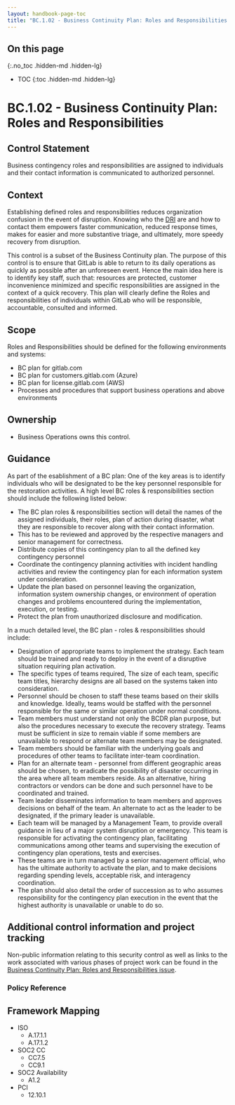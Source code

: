 ```yaml
---
layout: handbook-page-toc
title: "BC.1.02 - Business Continuity Plan: Roles and Responsibilities Control Guidance"
---
```

 
## On this page
{:.no_toc .hidden-md .hidden-lg}

- TOC
{:toc .hidden-md .hidden-lg}
 
# BC.1.02 - Business Continuity Plan: Roles and Responsibilities
 
## Control Statement
Business contingency roles and responsibilities are assigned to individuals and their contact information is communicated to authorized personnel.
 
## Context
Establishing defined roles and responsibilities reduces organization confusion in the event of disruption. Knowing who the [DRI](/handbook/people-group/directly-responsible-individuals/) are and how to contact them empowers faster communication, reduced response times, makes for easier and more substantive triage, and ultimately, more speedy recovery from disruption. 

This control is a subset of the Business Continuity plan. The purpose of this control is to ensure that GitLab is able to return to its daily operations as quickly as possible after an unforeseen event. Hence the main idea here is to identify key staff, such that: resources are protected, customer inconvenience minimized and specific responsibilities are assigned in the context of a quick recovery. This plan will clearly define the Roles and responsibilities of individuals within GitLab who will be responsible, accountable, consulted and informed.
 
## Scope
Roles and Responsibilities should be defined for the following environments and systems:
* BC plan for gitlab.com
* BC plan for customers.gitlab.com (Azure)
* BC plan for license.gitlab.com (AWS)
* Processes and procedures that support business operations and above environments


## Ownership
* Business Operations owns this control.

 
## Guidance
As part of the esablishment of a BC plan: One of the key areas is to identify individuals who will be designated to be the key personnel responsible for the restoration activities. A high level BC roles & responsibilities section should include the following listed below: 

* The BC plan roles & responsibilities section will detail the names of the assigned individuals, their roles, plan of action during disaster, what they are responsible to recover along with their contact information.
* This has to be reviewed and approved by the respective managers and senior management for correctness.
* Distribute copies of this contingency plan to all the defined key contingency personnel
* Coordinate the contingency planning activities with incident handling activities and review the contingency plan for each information system under consideration.
* Update the plan based on personnel leaving the organization, information system ownership changes, or environment of operation changes and problems encountered during the implementation, execution, or testing.
* Protect the plan from unauthorized disclosure and modification.

In a much detailed level, the BC plan - roles & responsibilities should include:

* Designation of appropriate teams to implement the strategy. Each team should be trained and ready to deploy in the event of a disruptive situation requiring plan activation.
* The specific types of teams required, The size of each team, specific team titles, hierarchy designs are all based on the systems taken into consideration.
* Personnel should be chosen to staff these teams based on their skills and knowledge. Ideally, teams would be staffed with the personnel responsible for the same or similar operation under normal conditions.
* Team members must understand not only the BCDR plan purpose, but also the procedures necessary to execute the recovery strategy. Teams must be sufficient in size to remain viable if some members are unavailable to respond or alternate team members may be designated.
* Team members should be familiar with the underlying goals and procedures of other teams to facilitate inter-team coordination.
* Plan for an alternate team - personnel from different geographic areas should be chosen, to eradicate the possibility of disaster occurring in the area where all team members reside.  As an alternative, hiring contractors or vendors can be done and such personnel have to be coordinated and trained.
* Team leader disseminates information to team members and approves decisions on behalf of the team. An alternate to act as the leader to be designated, if the primary leader is unavailable.
* Each team will be managed by a Management Team, to provide overall guidance in lieu of a major system disruption or emergency. This team is responsible for activating the contingency plan, facilitating communications among other teams and supervising the execution of contingency plan operations, tests and exercises.
* These teams are in turn managed by a senior management official, who has the ultimate authority to activate the plan, and to make decisions regarding spending levels, acceptable risk, and interagency coordination.
* The plan should also detail the order of succession as to who assumes responsibility for the contingency plan execution in the event that the highest authority is unavailable or unable to do so.


## Additional control information and project tracking
Non-public information relating to this security control as well as links to the work associated with various phases of project work can be found in the [Business Continuity Plan: Roles and Responsibilities issue](https://gitlab.com/gitlab-com/gl-security/compliance/compliance/issues/775). 
 
### Policy Reference
 
## Framework Mapping
* ISO
  * A.17.1.1
  * A.17.1.2
* SOC2 CC
  * CC7.5
  * CC9.1
* SOC2 Availability
  * A1.2
* PCI
  * 12.10.1
 